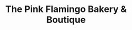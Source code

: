 ---
title: "The Pink Flamingo Bakery & Boutique"
url: /bayfield/the-pink-flamingo-bakery-and-boutique/
shop: bakery
---